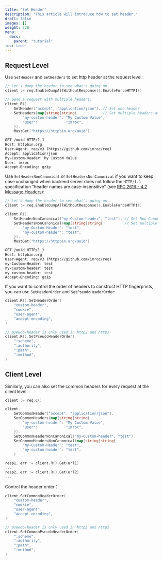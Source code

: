 ```yaml
---
title: "Set Header"
description: "This article will introduce how to set header."
draft: false
images: []
weight: 220
menu:
  docs:
    parent: "tutorial"
toc: true
---
```


## Request Level

Use `SetHeader` and `SetHeaders` to set http header at the request level:

```go
// Let's dump the header to see what's going on.
client := req.EnableDumpAllWithoutResponse().EnableForceHTTP1()

// Send a request with multiple headers.
client.R().
    SetHeader("accept", "application/json"). // Set one header
    SetHeaders(map[string]string{            // Set multiple headers at once
        "my-custom-header": "My Custom Value",
        "user":             "imroc",
    }).
    MustGet("https://httpbin.org/uuid")
```

```txt
GET /uuid HTTP/1.1
Host: httpbin.org
User-Agent: req/v3 (https://github.com/imroc/req)
Accept: application/json
My-Custom-Header: My Custom Value
User: imroc
Accept-Encoding: gzip
```

Use `SetHeaderNonCanonical` or `SetHeadersNonCanonical` if you want to keep case unchanged when backend server does not follow the `HTTP/1.1` specification "header names are case-insensitive" (see [RFC 2616 - 4.2 Message Headers](https://www.w3.org/Protocols/rfc2616/rfc2616-sec4.html#sec4.2)):

```go
// Let's dump the header to see what's going on.
client := req.EnableDumpAllWithoutResponse().EnableForceHTTP1()

client.R().
    SetHeaderNonCanonical("my-Custom-header", "test"). // Set Non-Canonical header in HTTP/1.1, keep case unchanged
    SetHeadersNonCanonical(map[string]string{          // Set multiple non-canonical headers at once
        "my-Custom-Header": "test",
        "my-custom-header": "test",
    }).
    MustGet("https://httpbin.org/uuid")
```

```txt
GET /uuid HTTP/1.1
Host: httpbin.org
User-Agent: req/v3 (https://github.com/imroc/req)
my-Custom-Header: test
my-Custom-header: test
my-custom-header: test
Accept-Encoding: gzip
```

If you want to control the order of headers to construct HTTP fingerprints, you can use `SetHeaderOrder` and `SetPseudoHeaderOrder`:

```go
client.R().SetHeaderOrder(
    "custom-header",
    "cookie",
    "user-agent",
    "accept-encoding",
)

// pseudo-header is only used in http2 and http3
client.R().SetPseudoHeaderOrder(
    ":scheme",
    ":authority",
    ":path",
    ":method",
)
```

## Client Level

Similarly, you can also set the common headers for every request at the client level.

```go
client := req.C()

client.
    SetCommonHeader("accept", "application/json").
    SetCommonHeaders(map[string]string{
        "my-custom-header": "My Custom Value",
        "user":             "imroc",
    }).
    SetCommonHeaderNonCanonical("my-Custom-header", "test").
    SetCommonHeadersNonCanonical(map[string]string{
        "my-Custom-Header": "test",
        "my-custom-header": "test",
    )

resp1, err := client.R().Get(url1)
...
resp2, err := client.R().Get(url2)
...
```

Control the header order：

```go
client.SetCommonHeaderOrder(
    "custom-header",
    "cookie",
    "user-agent",
    "accept-encoding",
)

// pseudo-header is only used in http2 and http3
client.SetCommonPseudoHeaderOrder(
    ":scheme",
    ":authority",
    ":path",
    ":method",
)
```
